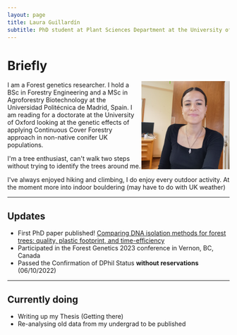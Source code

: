 ```yaml
---
layout: page
title: Laura Guillardín
subtitle: PhD student at Plant Sciences Department at the University of Oxford
---
```

# **Briefly**

<img src="/img/IMG_20221024_235649_955.jpg" alt="IMG_20221024_235649_955" style="width:200px;" align="right"/> 

I am a Forest genetics researcher. I hold a BSc in Forestry Engineering and a MSc in Agroforestry Biotechnology at the Universidad Politécnica de Madrid, Spain. I am reading for a doctorate at the University of Oxford looking at the genetic effects of applying Continuous Cover Forestry approach in non-native conifer UK populations.
 
 I'm a tree enthusiast, can't walk two steps without trying to identify the trees around me.
 
 I've always enjoyed hiking and climbing, I do enjoy every outdoor activity. At the moment more into indoor bouldering (may have to do with UK weather)
 
---

## **Updates**

- First PhD paper published! [Comparing DNA isolation methods for forest trees: quality, plastic footprint, and time-efficiency](https://plantmethods.biomedcentral.com/articles/10.1186/s13007-023-01086-y)
- Participated in the Forest Genetics 2023 conference in Vernon, BC, Canada
- Passed the Confirmation of DPhil Status **without reservations** (06/10/2022)


---

## **Currently doing**

- Writing up my Thesis (Getting there)
- Re-analysing old data from my undergrad to be published
